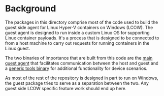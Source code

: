 # Background
The packages in this directory comprise most of the code used to build the guest side agent for Linux Hyper-V containers on Windows (LCOW). The guest agent is designed to run inside a custom Linux OS for supporting Linux container payloads. It's a process that is designed to be connected to from a host machine to carry out requests for running containers in the Linux guest.

The two binaries of importance that are built from this code are the [main guest agent](../../cmd/gcs/main.go) that facilitates communication between the host and guest and a [generic tools binary](../../cmd/gcstools/main.go) for additional functionality for device scenarios.

As most of the rest of the repository is designed in part to run on Windows, the guest package tries to serve as a separation between the two. Any guest side LCOW specific feature work should end up here.
